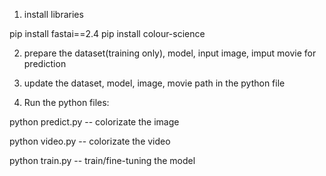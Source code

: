 1. install libraries

pip install fastai==2.4
pip install colour-science

2. prepare the dataset(training only), model, input image, imput movie for prediction

3. update the dataset, model, image, movie path in the python file

4. Run the python files:

python predict.py -- colorizate the image

python video.py -- colorizate the video

python train.py -- train/fine-tuning the model
